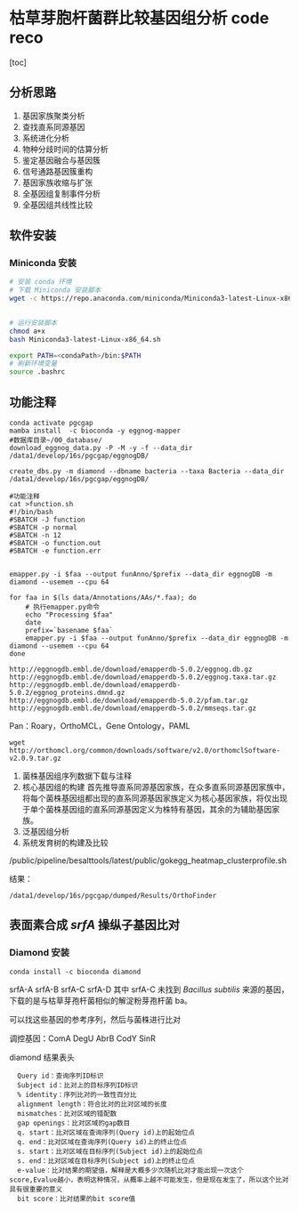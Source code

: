 # 枯草芽胞杆菌群比较基因组分析 code reco

[toc]

## 分析思路

1. 基因家族聚类分析
2. 查找直系同源基因
3. 系统进化分析
4. 物种分歧时间的估算分析
5. 鉴定基因融合与基因簇
6. 信号通路基因簇重构
7. 基因家族收缩与扩张
8. 全基因组复制事件分析
9. 全基因组共线性比较

## 软件安装

### Miniconda 安装

```bash
# 安装 conda 环境
# 下载 Miniconda 安装脚本
wget -c https://repo.anaconda.com/miniconda/Miniconda3-latest-Linux-x86_64.sh

 
# 运行安装脚本
chmod a+x 
bash Miniconda3-latest-Linux-x86_64.sh

export PATH=<condaPath>/bin:$PATH
# 刷新环境变量
source .bashrc
```

## 功能注释

```shell
conda activate pgcgap
mamba install  -c bioconda -y eggnog-mapper
#数据库目录~/00_database/
download_eggnog_data.py -P -M -y -f --data_dir /data1/develop/16s/pgcgap/eggnogDB/

create_dbs.py -m diamond --dbname bacteria --taxa Bacteria --data_dir /data1/develop/16s/pgcgap/eggnogDB/

#功能注释
cat >function.sh
#!/bin/bash
#SBATCH -J function
#SBATCH -p normal
#SBATCH -n 12
#SBATCH -o function.out
#SBATCH -e function.err


emapper.py -i $faa --output funAnno/$prefix --data_dir eggnogDB -m diamond --usemem --cpu 64

for faa in $(ls data/Annotations/AAs/*.faa); do
    # 执行emapper.py命令
    echo "Processing $faa"
    date
    prefix=`basename $faa`
    emapper.py -i $faa --output funAnno/$prefix --data_dir eggnogDB -m diamond --usemem --cpu 64
done
```

```shell
http://eggnogdb.embl.de/download/emapperdb-5.0.2/eggnog.db.gz
http://eggnogdb.embl.de/download/emapperdb-5.0.2/eggnog.taxa.tar.gz
http://eggnogdb.embl.de/download/emapperdb-5.0.2/eggnog_proteins.dmnd.gz
http://eggnogdb.embl.de/download/emapperdb-5.0.2/pfam.tar.gz
http://eggnogdb.embl.de/download/emapperdb-5.0.2/mmseqs.tar.gz
```



Pan：Roary，OrthoMCL，Gene Ontology，PAML

```shell
wget http://orthomcl.org/common/downloads/software/v2.0/orthomclSoftware-v2.0.9.tar.gz
```





1. 菌株基因组序列数据下载与注释
2. 核心基因组的构建
   首先推导直系同源基因家族，在众多直系同源基因家族中，将每个菌株基因组都出现的直系同源基因家族定义为核心基因家族，将仅出现于单个菌株基因组的直系同源基因定义为株特有基因，其余的为辅助基因家族。
3. 泛基因组分析
4. 系统发育树的构建及比较

/public/pipeline/besalttools/latest/public/gokegg_heatmap_clusterprofile.sh



结果：

`/data1/develop/16s/pgcgap/dumped/Results/OrthoFinder`



## 表面素合成 $srfA$ 操纵子基因比对

### Diamond 安装

```shell
conda install -c bioconda diamond
```



srfA-A srfA-B srfA-C srfA-D
其中 srfA-C 未找到 $Bacillus~subtilis$ 来源的基因，下载的是与枯草芽孢杆菌相似的解淀粉芽孢杆菌 ba。

可以找这些基因的参考序列，然后与菌株进行比对

调控基因：ComA DegU AbrB CodY SinR



diamond 结果表头

```
  Query id：查询序列ID标识
  Subject id：比对上的目标序列ID标识
  % identity：序列比对的一致性百分比
  alignment length：符合比对的比对区域的长度
  mismatches：比对区域的错配数
  gap openings：比对区域的gap数目
  q. start：比对区域在查询序列(Query id)上的起始位点
  q. end：比对区域在查询序列(Query id)上的终止位点
  s. start：比对区域在目标序列(Subject id)上的起始位点
  s. end：比对区域在目标序列(Subject id)上的终止位点
  e-value：比对结果的期望值，解释是大概多少次随机比对才能出现一次这个score,Evalue越小，表明这种情况，从概率上越不可能发生，但是现在发生了，所以这个比对具有很重要的意义
  bit score：比对结果的bit score值
```

